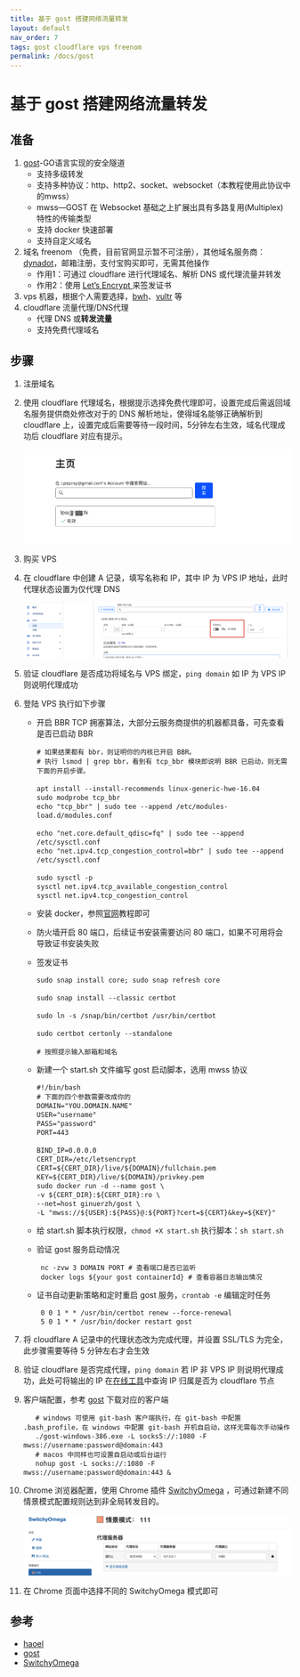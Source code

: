 ```yaml
---
title: 基于 gost 搭建网络流量转发
layout: default
nav_order: 7
tags: gost cloudflare vps freenom
permalink: /docs/gost
---
```

# 基于 gost 搭建网络流量转发

## 准备

1. [gost](https://github.com/ginuerzh/gost)-GO语言实现的安全隧道
   - 支持多级转发
   - 支持多种协议：http、http2、socket、websocket（本教程使用此协议中的mwss）
   - mwss—GOST 在 Websocket 基础之上扩展出具有多路复用(Multiplex)特性的传输类型
   - 支持 docker 快速部署
   - 支持自定义域名
2. 域名 freenom （免费，目前官网显示暂不可注册），其他域名服务商：[dynadot](https://www.dynadot.com/)，邮箱注册，支付宝购买即可，无需其他操作
   - 作用1：可通过 cloudflare 进行代理域名、解析 DNS 或代理流量并转发
   - 作用2：使用 [Let’s Encrypt ](https://certbot.eff.org/instructions) 来签发证书
3. vps 机器，根据个人需要选择，[bwh](https://bwh81.net/)、[vultr](https://my.vultr.com/) 等
4. cloudflare 流量代理/DNS代理
   - 代理 DNS 或**转发流量**
   - 支持免费代理域名

## 步骤

1. 注册域名

2. 使用 cloudflare 代理域名，根据提示选择免费代理即可，设置完成后需返回域名服务提供商处修改对于的 DNS 解析地址，使得域名能够正确解析到 cloudflare 上，设置完成后需要等待一段时间，5分钟左右生效，域名代理成功后 cloudflare 对应有提示。

    ![image-20230318150547801](/assets/images/cloudflare_success.png)

3. 购买 VPS

4. 在 cloudflare 中创建 A 记录，填写名称和 IP，其中 IP 为 VPS IP 地址，此时代理状态设置为仅代理 DNS

    ![image-20230318151058076](/assets/images/cloudflare_dns.png)

5. 验证 cloudflare 是否成功将域名与 VPS 绑定，`ping domain` 如 IP 为 VPS IP 则说明代理成功

6. 登陆 VPS 执行如下步骤

   - 开启 BBR TCP 拥塞算法，大部分云服务商提供的机器都具备，可先查看是否已启动 BBR

     ``` shell
     # 如果结果都有 bbr，则证明你的内核已开启 BBR。
     # 执行 lsmod | grep bbr，看到有 tcp_bbr 模块即说明 BBR 已启动，则无需下面的开启步骤。
     
     apt install --install-recommends linux-generic-hwe-16.04
     sudo modprobe tcp_bbr
     echo "tcp_bbr" | sudo tee --append /etc/modules-load.d/modules.conf
     
     echo "net.core.default_qdisc=fq" | sudo tee --append /etc/sysctl.conf
     echo "net.ipv4.tcp_congestion_control=bbr" | sudo tee --append /etc/sysctl.conf
     
     sudo sysctl -p
     sysctl net.ipv4.tcp_available_congestion_control
     sysctl net.ipv4.tcp_congestion_control
     ```
     
   - 安装 docker，参照[官网](http://docker.io)教程即可 

   - 防火墙开启 80 端口，后续证书安装需要访问 80 端口，如果不可用将会导致证书安装失败 

   - 签发证书 

     ~~~shell
     sudo snap install core; sudo snap refresh core
     
     sudo snap install --classic certbot
     
     sudo ln -s /snap/bin/certbot /usr/bin/certbot
     
     sudo certbot certonly --standalone
     
     # 按照提示输入邮箱和域名
     ~~~

   - 新建一个 start.sh 文件编写 gost 启动脚本，选用 mwss 协议

     ~~~shell
     #!/bin/bash
     # 下面的四个参数需要改成你的
     DOMAIN="YOU.DOMAIN.NAME"
     USER="username"
     PASS="password"
     PORT=443

     BIND_IP=0.0.0.0
     CERT_DIR=/etc/letsencrypt
     CERT=${CERT_DIR}/live/${DOMAIN}/fullchain.pem
     KEY=${CERT_DIR}/live/${DOMAIN}/privkey.pem
     sudo docker run -d --name gost \
     -v ${CERT_DIR}:${CERT_DIR}:ro \
     --net=host ginuerzh/gost \
     -L "mwss://${USER}:${PASS}@:${PORT}?cert=${CERT}&key=${KEY}"
     ~~~

   - 给 start.sh 脚本执行权限，`chmod +X start.sh` 执行脚本：`sh start.sh`
   - 验证 gost 服务启动情况

     ```shell
      nc -zvw 3 DOMAIN PORT # 查看端口是否已监听
      docker logs ${your gost containerId} # 查看容器日志输出情况
     ```
   - 证书自动更新策略和定时重启 gost 服务，`crontab -e` 编辑定时任务

     ```shell
      0 0 1 * * /usr/bin/certbot renew --force-renewal
      5 0 1 * * /usr/bin/docker restart gost
     ```

7. 将 cloudflare A 记录中的代理状态改为完成代理，并设置 SSL/TLS 为完全，此步骤需要等待 5 分钟左右才会生效

8. 验证 cloudflare 是否完成代理，`ping domain` 若 IP 非 VPS IP 则说明代理成功，此处可将输出的 IP 在[在线工具](https://www.ip138.com/)中查询 IP 归属是否为 cloudflare 节点

9. 客户端配置，参考 [gost](https://github.com/ginuerzh/gost) 下载对应的客户端

   ```shell
      # windows 可使用 git-bash 客户端执行，在 git-bash 中配置 .bash_profile，在 windows 中配置 git-bash 开机自启动，这样无需每次手动操作
      ./gost-windows-386.exe -L socks5://:1080 -F  mwss://username:password@domain:443
      # macos 中同样也可设置自启动或后台运行
      nohup gost -L socks://:1080 -F mwss://username:password@domain:443 &
   ```

10. Chrome 浏览器配置，使用 Chrome 插件 [SwitchyOmega](https://github.com/FelisCatus/SwitchyOmega) ，可通过新建不同情景模式配置规则达到非全局转发目的。

    ![image-20230318152425472](/assets/images/switchOmega.png)

11. 在 Chrome 页面中选择不同的 SwitchyOmega 模式即可

     

## 参考

- [haoel](https://haoel.github.io/)
- [gost](https://github.com/ginuerzh/gost)
- [SwitchyOmega](https://github.com/FelisCatus/SwitchyOmega) 
